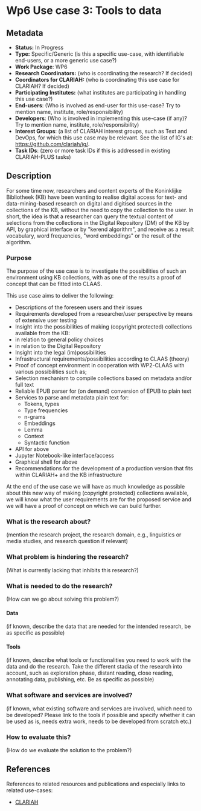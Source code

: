# Wp6 Use case 3: Tools to data

## Metadata

* **Status:**  In Progress
* **Type:** Specific/Generic (is this a specific use-case, with identifiable end-users, or a more generic use case?)
* **Work Package**: WP6
* **Research Coordinators:**  (who is coordinating the research? If decided)
* **Coordinators for CLARIAH:**  (who is coordinating this use case for CLARIAH? If decided)
* **Participating Institutes:** (what institutes are participating in handling this use case?)
* **End-users**: (Who is involved as end-user for this use-case? Try to mention name, institute, role/responsibility)
* **Developers**: (Who is involved in implementing this use-case (if any)? Try to mention name, institute, role/responsibility)
* **Interest Groups**: (a list of CLARIAH interest groups, such as Text and DevOps, for which this use case may be relevant. See the list of IG's at: https://github.com/clariah/ig/.
* **Task IDs**: (zero or more task IDs if this is addressed in existing CLARIAH-PLUS tasks)

## Description

For some time now, researchers and content experts of the Koninklijke Bibliotheek (KB) have been wanting to realise digital access for text- and data-mining-based research on digital and digitised sources in the collections of the KB, without the need to copy the collection to the user. In short, the idea is that a researcher can query the textual content of selections from the collections in the Digital Repository (DM) of the KB by API, by graphical interface or by "kerend algorithm", and receive as a result vocabulary, word frequencies, "word embeddings" or the result of the algorithm. 

### Purpose
The purpose of the use case is to investigate the possibilities of such an environment using KB collections, with as one of the results a proof of concept that can be fitted into CLAAS. 

This use case aims to deliver the following: 

* Descriptions of the foreseen users and their issues
* Requirements developed from a researcher/user perspective by means of extensive user testing
* Insight into the possibilities of making (copyright protected) collections available from the KB:
 * in relation to general policy choices
 * in relation to the Digital Repository
* Insight into the legal (im)possibilities
* Infrastructural requirements/possibilities according to CLAAS (theory)
* Proof of concept environment in cooperation with WP2-CLAAS with various possibilities such as;
 * Selection mechanism to compile collections based on metadata and/or full text 
 * Reliable EPUB parser for (on demand) conversion of EPUB to plain text
 * Services to parse and metadata plain text for:
   * Tokens, types
   * Type frequencies
   * n-grams
   * Embeddings
   * Lemma
   * Context
   * Syntactic function
 * API for above
 * Jupyter Notebook-like interface/access
 * Graphical shell for above
* Recommendations for the development of a production version that fits within CLARIAH+ and the KB infrastructure

At the end of the use case we will have as much knowledge as possible about this new way of making (copyright protected) collections available, we will know what the user requirements are for the proposed service and we will have a proof of concept on which we can build further. 


### What is the research about?

(mention the research project, the research domain, e.g., linguistics or media studies, and research question if relevant)

### What problem is hindering the research?

(What is currently lacking that inhibits this research?)

### What is needed to do the research?

(How can we go about solving this problem?)

#### Data

(if known, describe the data that are needed for the intended research, be as specific as possible)

#### Tools

(if known, describe what tools or functionalities you need to work with the data and do the research. Take the different stadia of the research into account, such as exploration phase, distant reading, close reading, annotating data, publishing, etc. Be as specific as possible)

### What software and services are involved?

(if known, what existing software and services are involved, which need to be developed? Please link to the tools if possible and specify whether it can be used as is, needs extra work, needs to be developed from scratch etc.)

### How to evaluate this?

(How do we evaluate the solution to the problem?)

## References

References to related resources and publications and especially links to related use-cases:

* [CLARIAH](https://clariah.nl)

